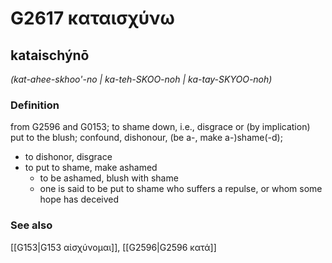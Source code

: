# G2617 καταισχύνω

## kataischýnō

_(kat-ahee-skhoo'-no | ka-teh-SKOO-noh | ka-tay-SKYOO-noh)_

### Definition

from G2596 and G0153; to shame down, i.e., disgrace or (by implication) put to the blush; confound, dishonour, (be a-, make a-)shame(-d); 

- to dishonor, disgrace
- to put to shame, make ashamed
  - to be ashamed, blush with shame
  - one is said to be put to shame who suffers a repulse, or whom some hope has deceived

### See also

[[G153|G153 αἰσχύνομαι]], [[G2596|G2596 κατά]]
